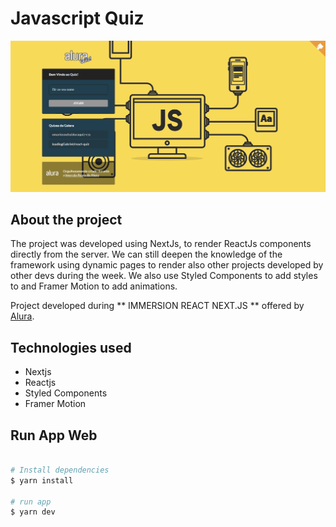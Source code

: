 <h1>Javascript Quiz</h1>

<img src="https://github.com/joaoMarinho94/imersao-alura-quiz/blob/main/prints/quiz.PNG" />


## About the project
The project was developed using NextJs, to render ReactJs components directly from the server. We can still deepen the knowledge of the framework using dynamic pages to render also other projects developed by other devs during the week. We also use Styled Components to add styles to and Framer Motion to add animations.

Project developed during ** IMMERSION REACT NEXT.JS ** offered by [Alura](https://www.alura.com.br).

## Technologies used
* Nextjs
* Reactjs
* Styled Components
* Framer Motion

## Run App Web
```bash

# Install dependencies
$ yarn install

# run app 
$ yarn dev
```